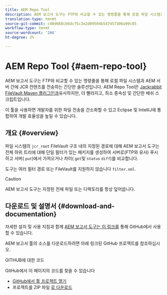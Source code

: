 ```yaml
---
title: AEM Repo Tool
description: AEM 보고서 도구는 FTP와 비교할 수 있는 명령줄을 통해 로컬 파일 시스템과 AEM 서버 간에 JCR 컨텐츠를 전송하는 간단한 솔루션입니다.
translation-type: tm+mt
source-git-commit: c40d668cb6dcf5c3e2d09504b547457306a99c85
workflow-type: tm+mt
source-wordcount: '266'
ht-degree: 2%

---
```



# AEM Repo Tool {#aem-repo-tool}

AEM 보고서 도구는 FTP와 비교할 수 있는 명령줄을 통해 로컬 파일 시스템과 AEM 서버 간에 JCR 컨텐츠를 전송하는 간단한 솔루션입니다. AEM Repo Tool은 [Jackrabbit FileVault Maven 플러그인과](https://jackrabbit.apache.org/filevault-package-maven-plugin)유사하지만, 더 빨라지고, 최소 종속성 및 간단한 배쉬 스크립트입니다.

이 툴을 사용하면 개발자를 위한 파일 전송을 간소화할 수 있고 Eclipse 및 IntelliJ에 통합하여 개발 효율성을 높일 수 있습니다.

## 개요 {#overview}

파일 시스템의 `jcr_root` FileVault 구조 내의 지정된 경로에 대해 AEM 보고서 도구는 전체 하위 트리에 대해 단일 필터가 있는 패키지를 생성하여 서버로(FTP와 유사) 푸시하고 서버( `put`)에서 가져오거나 차이( `get`및 `status` `diff`)를 비교합니다.

도구는 여러 필터 경로 또는 FileVault를 지원하지 않습니다 `filter.xml`.

>[!CAUTION]
>
>AEM 보고서 도구는 지정된 전체 파일 또는 디렉토리를 항상 덮어씁니다.

## 다운로드 및 설명서 {#download-and-documentation}

자세한 설치 및 사용 지침과 함께 [AEM 보고서 도구는 이 링크를](https://github.com/Adobe-Marketing-Cloud/tools/tree/master/repo) 통해 GitHub에서 사용할 수 있습니다.

AEM 보고서 툴의 소스를 다운로드하려면 아래 링크된 GitHub 프로젝트를 참조하십시오.

GITHUB에 대한 코드

GitHub에서 이 페이지의 코드를 찾을 수 있습니다

* [GitHub에서 툴 프로젝트 열기](https://github.com/Adobe-Marketing-Cloud/tools)
* 프로젝트를 ZIP 파일 [로 다운로드](https://github.com/Adobe-Marketing-Cloud/tools/archive/master.zip)
